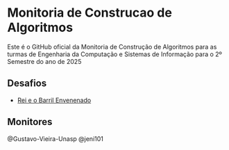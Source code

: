 # Monitoria de Construcao de Algoritmos
Este é o GitHub oficial da Monitoria de Construção de Algoritmos para as turmas de Engenharia da Computação e Sistemas de Informação para o 2º Semestre do ano de 2025

## Desafios
- [Rei e o Barril Envenenado](desafio1/README.md)

## Monitores
@Gustavo-Vieira-Unasp
@jeni101
